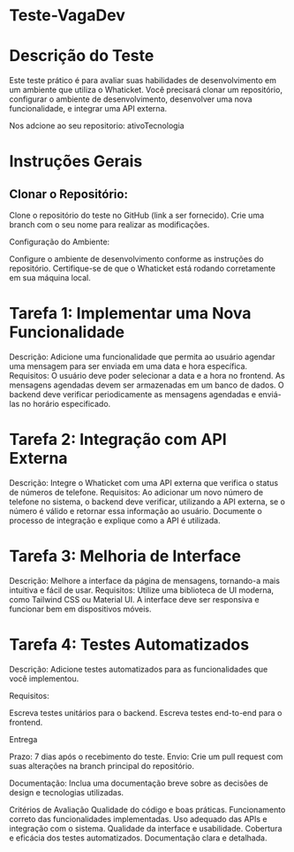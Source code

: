 # Teste-VagaDev

# Descrição do Teste
Este teste prático é para avaliar suas habilidades de desenvolvimento em um ambiente que utiliza o Whaticket. Você precisará clonar um repositório, configurar o ambiente de desenvolvimento, desenvolver uma nova funcionalidade, e integrar uma API externa.

Nos adcione ao seu repositorio: ativoTecnologia
# Instruções Gerais
## Clonar o Repositório:

Clone o repositório do teste no GitHub (link a ser fornecido).
Crie uma branch com o seu nome para realizar as modificações.

Configuração do Ambiente:

Configure o ambiente de desenvolvimento conforme as instruções do repositório.
Certifique-se de que o Whaticket está rodando corretamente em sua máquina local.

# Tarefa 1: Implementar uma Nova Funcionalidade

Descrição: Adicione uma funcionalidade que permita ao usuário agendar uma mensagem para ser enviada em uma data e hora específica.
Requisitos:
O usuário deve poder selecionar a data e a hora no frontend.
As mensagens agendadas devem ser armazenadas em um banco de dados.
O backend deve verificar periodicamente as mensagens agendadas e enviá-las no horário especificado.

# Tarefa 2: Integração com API Externa

Descrição: Integre o Whaticket com uma API externa que verifica o status de números de telefone.
Requisitos:
Ao adicionar um novo número de telefone no sistema, o backend deve verificar, utilizando a API externa, se o número é válido e retornar essa informação ao usuário.
Documente o processo de integração e explique como a API é utilizada.

# Tarefa 3: Melhoria de Interface

Descrição: Melhore a interface da página de mensagens, tornando-a mais intuitiva e fácil de usar.
Requisitos:
Utilize uma biblioteca de UI moderna, como Tailwind CSS ou Material UI.
A interface deve ser responsiva e funcionar bem em dispositivos móveis.

# Tarefa 4: Testes Automatizados

Descrição: Adicione testes automatizados para as funcionalidades que você implementou.

Requisitos:

Escreva testes unitários para o backend.
Escreva testes end-to-end para o frontend.

Entrega

Prazo: 7 dias após o recebimento do teste.
Envio: Crie um pull request com suas alterações na branch principal do repositório.


Documentação: Inclua uma documentação breve sobre as decisões de design e tecnologias utilizadas.

Critérios de Avaliação
Qualidade do código e boas práticas.
Funcionamento correto das funcionalidades implementadas.
Uso adequado das APIs e integração com o sistema.
Qualidade da interface e usabilidade.
Cobertura e eficácia dos testes automatizados.
Documentação clara e detalhada.
